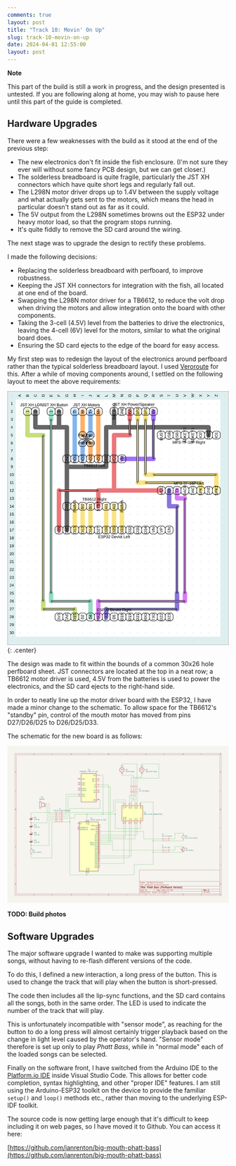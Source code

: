 ```yaml
---
comments: true
layout: post
title: "Track 10: Movin' On Up"
slug: track-10-movin-on-up
date: 2024-04-01 12:55:00
layout: post
---
```


<div class="notes"><p><strong>Note</strong></p><p>This part of the build is still a work in progress, and the design presented is untested. If you are following along at home, you may wish to pause here until this part of the guide is completed.</p></div>

## Hardware Upgrades

There were a few weaknesses with the build as it stood at the end of the previous step:

* The new electronics don't fit inside the fish enclosure. (I'm not sure they ever will without some fancy PCB design, but we can get closer.)
* The solderless breadboard is quite fragile, particularly the JST XH connectors which have quite short legs and regularly fall out.
* The L298N motor driver drops up to 1.4V between the supply voltage and what actually gets sent to the motors, which means the head in particular doesn't stand out as far as it could.
* The 5V output from the L298N sometimes browns out the ESP32 under heavy motor load, so that the program stops running.
* It's quite fiddly to remove the SD card around the wiring.

The next stage was to upgrade the design to rectify these problems.

I made the following decisions:

* Replacing the solderless breadboard with perfboard, to improve robustness.
* Keeping the JST XH connectors for integration with the fish, all located at one end of the board.
* Swapping the L298N motor driver for a TB6612, to reduce the volt drop when driving the motors and allow integration onto the board with other components.
* Taking the 3-cell (4.5V) level from the batteries to drive the electronics, leaving the 4-cell (6V) level for the motors, similar to what the original board does.
* Ensuring the SD card ejects to the edge of the board for easy access.

My first step was to redesign the layout of the electronics around perfboard rather than the typical solderless breadboard layout. I used [Veroroute](https://sourceforge.net/projects/veroroute/) for this. After a while of moving components around, I settled on the following layout to meet the above requirements:

![Veroroute design](/projects/big-mouth-phatt-bass/veroroute.png){: .center}

The design was made to fit within the bounds of a common 30x26 hole perfboard sheet. JST connectors are located at the top in a neat row; a TB6612 motor driver is used, 4.5V from the batteries is used to power the electronics, and the SD card ejects to the right-hand side.

In order to neatly line up the motor driver board with the ESP32, I have made a minor change to the schematic. To allow space for the TB6612's "standby" pin, control of the mouth motor has moved from pins D27/D26/D25 to D26/D25/D33.

The schematic for the new board is as follows:

<div class="breakout-full-width"><center><a href="/projects/big-mouth-phatt-bass/schematic-perfboard.png">
<img src="/projects/big-mouth-phatt-bass/schematic-perfboard.png" alt="Schematic"/></a>
</center></div>

**TODO: Build photos**

## Software Upgrades

The major software upgrade I wanted to make was supporting multiple songs, without having to re-flash different versions of the code.

To do this, I defined a new interaction, a long press of the button. This is used to change the track that will play when the button is short-pressed.

The code then includes all the lip-sync functions, and the SD card contains all the songs, both in the same order. The LED is used to indicate the number of the track that will play.

This is unfortunately incompatible with "sensor mode", as reaching for the button to do a long press will almost certainly trigger playback based on the change in light level caused by the operator's hand. "Sensor mode" therefore is set up only to play *Phatt Bass*, while in "normal mode" each of the loaded songs can be selected.

Finally on the software front, I have switched from the Arduino IDE to the [Platform.io IDE](https://platformio.org/) inside Visual Studio Code. This allows for better code completion, syntax highlighting, and other "proper IDE" features. I am still using the Arduino-ESP32 toolkit on the device to provide the familiar `setup()` and `loop()` methods etc., rather than moving to the underlying ESP-IDF toolkit.

The source code is now getting large enough that it's difficult to keep including it on web pages, so I have moved it to Github. You can access it here:

[https://github.com/ianrenton/big-mouth-phatt-bass](https://github.com/ianrenton/big-mouth-phatt-bass)